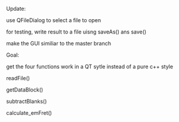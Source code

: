 Update:

use QFileDialog to select a file to open

for testing, write result to a file uisng saveAs() ans save()

make the GUI similiar to the master branch

Goal:

get the four functions work in a QT sytle instead of a pure c++ style

readFile()

getDataBlock()

subtractBlanks()

calculate_emFret()